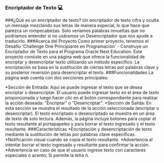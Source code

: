 ### Encriptador de Texto 💻
###¿Qué es un encriptador de texto?
Un encriptador de texto cifra y oculta un mensaje mezclando sus letras de manera especial, lo que hace que parezca un rompecabezas. Solo veríamos palabras revueltas que no podríamos entender si no usáramos un Desencriptador que nos ayude a traducirlo.
###Acerca del Proyecto
Como primer proyecto, tenemos el Desafío 'Challenge One Principiante en Programación' - Construye un Encriptador de Texto para el Programa Oracle Next Education. Este proyecto consiste en una página web que ofrece la funcionalidad de encriptar y desencriptar texto utilizando un método específico. La encriptación se basa en la sustitución de ciertas letras por palabras clave y su posterior reversión para desencriptar el texto.
###Funcionalidades
La página web cuenta con dos secciones principales:

*Sección de Entrada: Aquí se puede ingresar el texto que se desea encriptar o desencriptar. El usuario puede ingresar texto en el área de texto proporcionada y luego hacer clic en el botón correspondiente para realizar la acción deseada: "Encriptar" o "Desencriptar".
*Sección de Salida: En esta sección se muestra el resultado de la acción seleccionada (encriptar o desencriptar). El texto encriptado o desencriptado se muestra en un área de texto de solo lectura.
Además, la página incluye botones para copiar el texto resultante al portapapeles y para borrar el texto ingresado y el texto resultante.
###Características
*Encriptación y desencriptación de texto mediante la sustitución de letras por palabras clave específicas.
*Notificación visual cuando se copia el texto resultante.
*Advertencia al intentar borrar el texto ingresado y resultante para confirmar la acción.
*Advertencia en caso de que el usuario ingrese texto con caracteres especiales o acento; Si permite la letra ñ.
